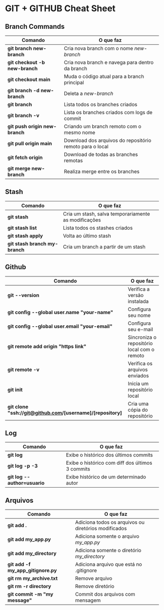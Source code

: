 # GIT + GITHUB Cheat Sheet

## Branch Commands

| **Comando** | **O que faz** |
| --- | --- | 
| **git branch new-branch** | Cria nova branch com o nome *new-branch* |
| **git checkout -b new-branch** | Cria nova branch e navega para dentro da branch |
| **git checkout main** | Muda o código atual para a branch principal |
| **git branch -d new-branch** | Deleta a *new-branch* |
| **git branch** | Lista todos os branches criados
| **git branch -v** | Lista os branches criados com logs de commit
| **git push origin new-branch** | Criando um branch remoto com o mesmo nome
| **git pull origin main** | Download dos arquivos do repositório remoto para o local
| **git fetch origin** | Download de todas as branches remotas
| **git merge new-branch** | Realiza merge entre os branches

## Stash

| **Comando** | **O que faz** |
| --- | --- | 
| **git stash** | Cria um stash, salva temporariamente as modificações
| **git stash list** | Lista todos os stashes criados
| **git stash apply** | Volta ao último stash
| **git stash branch my-branch** | Cria um branch a partir de um stash

## Github

| **Comando** | **O que faz** |
| --- | --- |
| **git --version** | Verifica a versão instalada
| **git config --global user.name "your-name"** | Configura seu nome
| **git config --global user.email "your-email"** | Configura seu e-mail
| **git remote add origin "https link"** | Sincroniza o repositório local com o remoto
| **git remote -v** | Verifica os arquivos enviados
| **git init** | Inicia um repositório local
| **git clone "ssh://git@github.com/[username]/[repository]** | Cria uma cópia do repositório

## Log

| **Comando** | **O que faz** |
| --- | --- |
| **git log** | Exibe o histórico dos últimos commits
| **git log -p -3** | Exibe o histórico com diff dos últimos 3 commits
| **git log --author=usuario** | Exibe histórico de um determinado autor

## Arquivos

| **Comando** | **O que faz** |
| --- | --- |
| **git add .** | Adiciona todos os arquivos ou diretórios modificados
| **git add my_app.py** | Adiciona somente o arquivo *my_app.py*
| **git add my_directory** | Adiciona somente o diretório *my_directory*
| **git add -f my_app_gitignore.py** | Adiciona arquivo que está no .gitignore
| **git rm my_archive.txt** | Remove arquivo
| **git rm -r directory** | Remove diretório
| **git commit -m "my message"** | Commit dos arquivos com mensagem